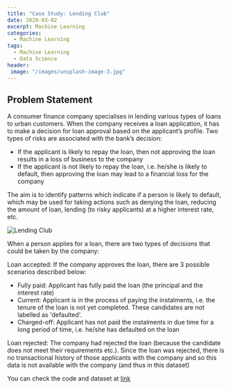 ```yaml
---
title: "Case Study: Lending Club"
date: 2020-03-02
excerpt: Machine Learning
categories:
  - Machine Learning
tags:
  - Machine Learning
  - Data Science
header:
 image: "/images/unsplash-image-3.jpg"
---
```



## Problem Statement

A consumer finance company specialises in lending various types of loans to urban customers. When the company receives a loan application, it has to make a decision for loan approval based on the applicant’s profile. Two types of risks are associated with the bank’s decision:
- If the applicant is likely to repay the loan, then not approving the loan results in a loss of business to the company
- If the applicant is not likely to repay the loan, i.e. he/she is likely to default, then approving the loan may lead to a financial loss for the company

The aim is to identify patterns which indicate if a person is likely to default, which may be used for taking actions such as denying the loan, reducing the amount of loan, lending (to risky applicants) at a higher interest rate, etc.

<img src="{{ site.url }}{{ site.baseurl }}/images/lending_club/Loan_image.png" alt="Lending Club">

When a person applies for a loan, there are two types of decisions that could be taken by the company:

Loan accepted: If the company approves the loan, there are 3 possible scenarios described below:
- Fully paid: Applicant has fully paid the loan (the principal and the interest rate)
- Current: Applicant is in the process of paying the instalments, i.e. the tenure of the loan is not yet completed. These candidates are not labelled as 'defaulted'.
- Charged-off: Applicant has not paid the instalments in due time for a long period of time, i.e. he/she has defaulted on the loan

Loan rejected: The company had rejected the loan (because the candidate does not meet their requirements etc.). Since the loan was rejected, there is no transactional history of those applicants with the company and so this data is not available with the company (and thus in this dataset)

You can check the code and dataset at [link](https://github.com/ankushhanda/data-science/blob/master/Lending_Club)
